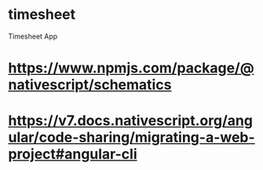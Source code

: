 # timesheet
Timesheet App
# https://www.npmjs.com/package/@nativescript/schematics
# https://v7.docs.nativescript.org/angular/code-sharing/migrating-a-web-project#angular-cli
